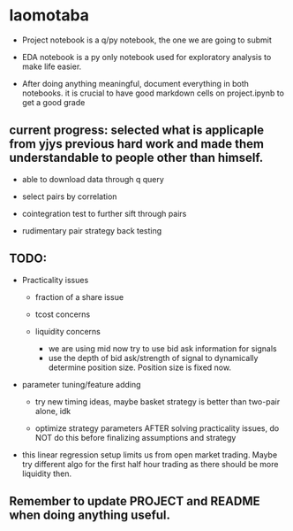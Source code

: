 # laomotaba
- Project notebook is a q/py notebook, the one we are going to submit
- EDA notebook is a py only notebook used for exploratory analysis to make life easier.

- After doing anything meaningful, document everything in both notebooks. it is crucial to have good markdown cells on project.ipynb to get a good grade

## current progress: selected what is applicaple from yjys previous hard work and made them understandable to people other than himself.
  - able to download data through q query
  
  - select pairs by correlation
  
  - cointegration test to further sift through pairs
  
  - rudimentary pair strategy back testing
  
## TODO:
  
  - Practicality issues
  
     - fraction of a share issue
     
     - tcost concerns
     
     - liquidity concerns
        - we are using mid now try to use bid ask information for signals
        - use the depth of bid ask/strength of signal to dynamically determine position size. Position size is fixed now.
     
  - parameter tuning/feature adding
  
     - try new timing ideas, maybe basket strategy is better than two-pair alone, idk
     
     - optimize strategy parameters AFTER solving practicality issues, do NOT do this before finalizing assumptions and strategy
  - this linear regression setup limits us from open market trading. Maybe try different algo for the first half hour trading as there should be more liquidity then.
  
## Remember to update PROJECT and README when doing anything useful.
